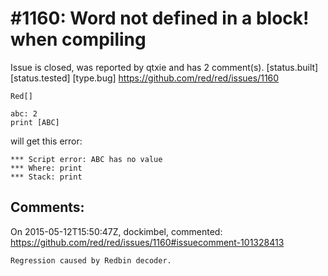 
#1160: Word not defined in a block! when compiling
================================================================================
Issue is closed, was reported by qtxie and has 2 comment(s).
[status.built] [status.tested] [type.bug]
<https://github.com/red/red/issues/1160>

```
Red[] 

abc: 2
print [ABC]
```

will get this error:

```
*** Script error: ABC has no value
*** Where: print
*** Stack: print
```



Comments:
--------------------------------------------------------------------------------

On 2015-05-12T15:50:47Z, dockimbel, commented:
<https://github.com/red/red/issues/1160#issuecomment-101328413>

    Regression caused by Redbin decoder.

